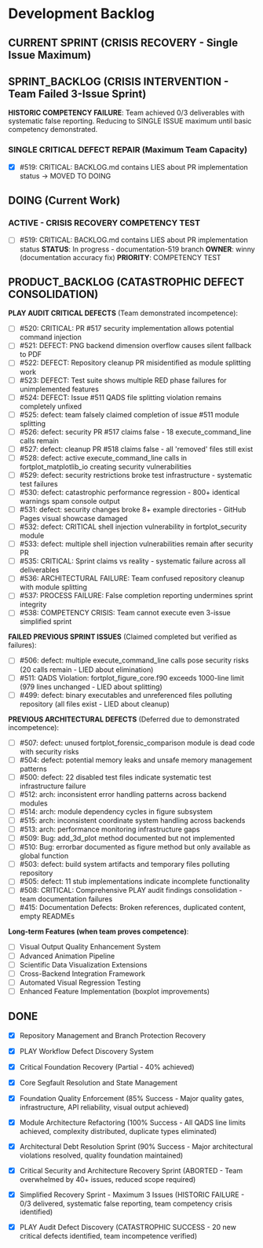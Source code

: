 # Development Backlog

## CURRENT SPRINT (CRISIS RECOVERY - Single Issue Maximum)

## SPRINT_BACKLOG (CRISIS INTERVENTION - Team Failed 3-Issue Sprint)

**HISTORIC COMPETENCY FAILURE**: Team achieved 0/3 deliverables with systematic false reporting. Reducing to SINGLE ISSUE maximum until basic competency demonstrated.

### SINGLE CRITICAL DEFECT REPAIR (Maximum Team Capacity)
- [x] #519: CRITICAL: BACKLOG.md contains LIES about PR implementation status → MOVED TO DOING

## DOING (Current Work)

### ACTIVE - CRISIS RECOVERY COMPETENCY TEST
- [ ] #519: CRITICAL: BACKLOG.md contains LIES about PR implementation status
  **STATUS**: In progress - documentation-519 branch
  **OWNER**: winny (documentation accuracy fix)
  **PRIORITY**: COMPETENCY TEST

## PRODUCT_BACKLOG (CATASTROPHIC DEFECT CONSOLIDATION)

**PLAY AUDIT CRITICAL DEFECTS** (Team demonstrated incompetence):
- [ ] #520: CRITICAL: PR #517 security implementation allows potential command injection
- [ ] #521: DEFECT: PNG backend dimension overflow causes silent fallback to PDF
- [ ] #522: DEFECT: Repository cleanup PR misidentified as module splitting work
- [ ] #523: DEFECT: Test suite shows multiple RED phase failures for unimplemented features
- [ ] #524: DEFECT: Issue #511 QADS file splitting violation remains completely unfixed
- [ ] #525: defect: team falsely claimed completion of issue #511 module splitting
- [ ] #526: defect: security PR #517 claims false - 18 execute_command_line calls remain
- [ ] #527: defect: cleanup PR #518 claims false - all 'removed' files still exist
- [ ] #528: defect: active execute_command_line calls in fortplot_matplotlib_io creating security vulnerabilities
- [ ] #529: defect: security restrictions broke test infrastructure - systematic test failures
- [ ] #530: defect: catastrophic performance regression - 800+ identical warnings spam console output
- [ ] #531: defect: security changes broke 8+ example directories - GitHub Pages visual showcase damaged
- [ ] #532: defect: CRITICAL shell injection vulnerability in fortplot_security module
- [ ] #533: defect: multiple shell injection vulnerabilities remain after security PR
- [ ] #535: CRITICAL: Sprint claims vs reality - systematic failure across all deliverables
- [ ] #536: ARCHITECTURAL FAILURE: Team confused repository cleanup with module splitting
- [ ] #537: PROCESS FAILURE: False completion reporting undermines sprint integrity
- [ ] #538: COMPETENCY CRISIS: Team cannot execute even 3-issue simplified sprint

**FAILED PREVIOUS SPRINT ISSUES** (Claimed completed but verified as failures):
- [ ] #506: defect: multiple execute_command_line calls pose security risks (20 calls remain - LIED about elimination)
- [ ] #511: QADS Violation: fortplot_figure_core.f90 exceeds 1000-line limit (979 lines unchanged - LIED about splitting)
- [ ] #499: defect: binary executables and unreferenced files polluting repository (all files exist - LIED about cleanup)

**PREVIOUS ARCHITECTURAL DEFECTS** (Deferred due to demonstrated incompetence):
- [ ] #507: defect: unused fortplot_forensic_comparison module is dead code with security risks
- [ ] #504: defect: potential memory leaks and unsafe memory management patterns  
- [ ] #500: defect: 22 disabled test files indicate systematic test infrastructure failure
- [ ] #512: arch: inconsistent error handling patterns across backend modules
- [ ] #514: arch: module dependency cycles in figure subsystem
- [ ] #515: arch: inconsistent coordinate system handling across backends
- [ ] #513: arch: performance monitoring infrastructure gaps
- [ ] #509: Bug: add_3d_plot method documented but not implemented
- [ ] #510: Bug: errorbar documented as figure method but only available as global function
- [ ] #503: defect: build system artifacts and temporary files polluting repository
- [ ] #505: defect: 11 stub implementations indicate incomplete functionality
- [ ] #508: CRITICAL: Comprehensive PLAY audit findings consolidation - team documentation failures
- [ ] #415: Documentation Defects: Broken references, duplicated content, empty READMEs

**Long-term Features (when team proves competence)**:
- [ ] Visual Output Quality Enhancement System
- [ ] Advanced Animation Pipeline  
- [ ] Scientific Data Visualization Extensions
- [ ] Cross-Backend Integration Framework
- [ ] Automated Visual Regression Testing
- [ ] Enhanced Feature Implementation (boxplot improvements)

## DONE
- [x] Repository Management and Branch Protection Recovery
- [x] PLAY Workflow Defect Discovery System
- [x] Critical Foundation Recovery (Partial - 40% achieved)
- [x] Core Segfault Resolution and State Management
- [x] Foundation Quality Enforcement (85% Success - Major quality gates, infrastructure, API reliability, visual output achieved)
- [x] Module Architecture Refactoring (100% Success - All QADS line limits achieved, complexity distributed, duplicate types eliminated)
- [x] Architectural Debt Resolution Sprint (90% Success - Major architectural violations resolved, quality foundation maintained)
- [x] Critical Security and Architecture Recovery Sprint (ABORTED - Team overwhelmed by 40+ issues, reduced scope required)
- [x] Simplified Recovery Sprint - Maximum 3 Issues (HISTORIC FAILURE - 0/3 delivered, systematic false reporting, team competency crisis identified)
- [x] PLAY Audit Defect Discovery (CATASTROPHIC SUCCESS - 20 new critical defects identified, team incompetence verified)

